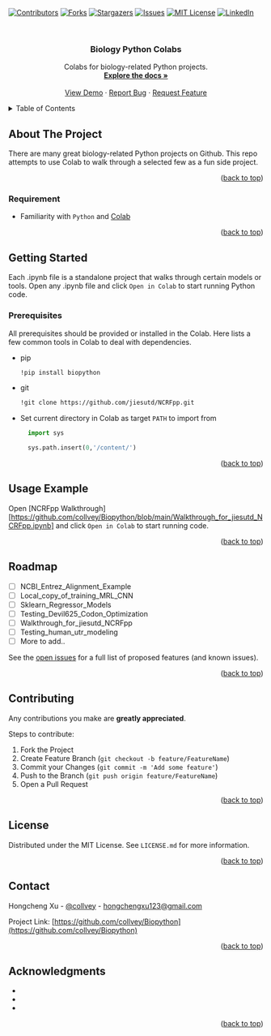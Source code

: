 <div id="top"></div>

[![Contributors][contributors-shield]][contributors-url]
[![Forks][forks-shield]][forks-url]
[![Stargazers][stars-shield]][stars-url]
[![Issues][issues-shield]][issues-url]
[![MIT License][license-shield]][license-url]
[![LinkedIn][linkedin-shield]][linkedin-url]

<!-- PROJECT LOGO -->
<br />
<div align="center">
  <!-- <a href="https://github.com/github_username/repo_name">
    <img src="images/logo.png" alt="Logo" width="80" height="80">
  </a> -->

<h3 align="center">Biology Python Colabs</h3>

  <p align="center">
    Colabs for biology-related Python projects.
    <br />
    <a href="https://github.com/collvey/Biopython"><strong>Explore the docs »</strong></a>
    <br />
    <br />
    <a href="https://github.com/collvey/Biopython">View Demo</a>
    ·
    <a href="https://github.com/collvey/Biopython/issues">Report Bug</a>
    ·
    <a href="https://github.com/collvey/Biopython/issues">Request Feature</a>
  </p>
</div>



<!-- TABLE OF CONTENTS -->
<details>
  <summary>Table of Contents</summary>
  <ol>
    <li>
      <a href="#about-the-project">About The Project</a>
      <ul>
        <li><a href="#built-with">Built With</a></li>
      </ul>
    </li>
    <li>
      <a href="#getting-started">Getting Started</a>
      <ul>
        <li><a href="#prerequisites">Prerequisites</a></li>
      </ul>
    </li>
    <li><a href="#usage-example">Usage Example</a></li>
    <li><a href="#roadmap">Roadmap</a></li>
    <li><a href="#contributing">Contributing</a></li>
    <li><a href="#license">License</a></li>
    <li><a href="#contact">Contact</a></li>
    <li><a href="#acknowledgments">Acknowledgments</a></li>
  </ol>
</details>



<!-- ABOUT THE PROJECT -->
## About The Project

There are many great biology-related Python projects on Github. This repo attempts to use Colab to walk through a selected few as a fun side project.

<p align="right">(<a href="#top">back to top</a>)</p>



### Requirement

* Familiarity with `Python` and [Colab](https://colab.research.google.com/)

<p align="right">(<a href="#top">back to top</a>)</p>



<!-- GETTING STARTED -->
 ## Getting Started

Each .ipynb file is a standalone project that walks through certain models or tools. Open any .ipynb file and click `Open in Colab` to start running Python code.

### Prerequisites

All prerequisites should be provided or installed in the Colab. Here lists a few common tools in Colab to deal with dependencies.
* pip
  ```sh
  !pip install biopython
  ```
* git
  ```sh
  !git clone https://github.com/jiesutd/NCRFpp.git
  ```
* Set current directory in Colab as target `PATH` to import from
  ```py
    import sys

    sys.path.insert(0,'/content/')
  ```

<p align="right">(<a href="#top">back to top</a>)</p>



<!-- USAGE EXAMPLES -->
## Usage Example

Open [NCRFpp Walkthrough][https://github.com/collvey/Biopython/blob/main/Walkthrough_for_jiesutd_NCRFpp.ipynb] and click `Open in Colab` to start running code.

<p align="right">(<a href="#top">back to top</a>)</p>



<!-- ROADMAP -->
## Roadmap

- [ ] NCBI_Entrez_Alignment_Example
- [ ] Local_copy_of_training_MRL_CNN
- [ ] Sklearn_Regressor_Models
- [ ] Testing_Devil625_Codon_Optimization
- [ ] Walkthrough_for_jiesutd_NCRFpp
- [ ] Testing_human_utr_modeling
- [ ] More to add..

See the [open issues](https://github.com/collvey/Biopython/issues) for a full list of proposed features (and known issues).

<p align="right">(<a href="#top">back to top</a>)</p>



<!-- CONTRIBUTING -->
## Contributing

Any contributions you make are **greatly appreciated**.

Steps to contribute:

1. Fork the Project
2. Create Feature Branch (`git checkout -b feature/FeatureName`)
3. Commit your Changes (`git commit -m 'Add some feature'`)
4. Push to the Branch (`git push origin feature/FeatureName`)
5. Open a Pull Request

<p align="right">(<a href="#top">back to top</a>)</p>



<!-- LICENSE -->
## License

Distributed under the MIT License. See `LICENSE.md` for more information.

<p align="right">(<a href="#top">back to top</a>)</p>



<!-- CONTACT -->
## Contact

Hongcheng Xu - [@collvey](https://twitter.com/collvey) - hongchengxu123@gmail.com

Project Link: [https://github.com/collvey/Biopython](https://github.com/collvey/Biopython)

<p align="right">(<a href="#top">back to top</a>)</p>



<!-- ACKNOWLEDGMENTS -->
## Acknowledgments

* []()
* []()
* []()

<p align="right">(<a href="#top">back to top</a>)</p>



<!-- MARKDOWN LINKS & IMAGES -->
<!-- https://www.markdownguide.org/basic-syntax/#reference-style-links -->
[contributors-shield]: https://img.shields.io/github/contributors/collvey/Biopython.svg?style=for-the-badge
[contributors-url]: https://github.com/collvey/Biopython/graphs/contributors
[forks-shield]: https://img.shields.io/github/forks/collvey/Biopython.svg?style=for-the-badge
[forks-url]: https://github.com/collvey/Biopython/network/members
[stars-shield]: https://img.shields.io/github/stars/collvey/Biopython.svg?style=for-the-badge
[stars-url]: https://github.com/collvey/Biopython/stargazers
[issues-shield]: https://img.shields.io/github/issues/collvey/Biopython.svg?style=for-the-badge
[issues-url]: https://github.com/collvey/Biopython/issues
[license-shield]: https://img.shields.io/github/license/collvey/Biopython.svg?style=for-the-badge
[license-url]: https://github.com/collvey/Biopython/blob/master/LICENSE.txt
[linkedin-shield]: https://img.shields.io/badge/-LinkedIn-black.svg?style=for-the-badge&logo=linkedin&colorB=555
[linkedin-url]: https://linkedin.com/in/hongcheng-xu-46287b47
[product-screenshot]: images/screenshot.png

